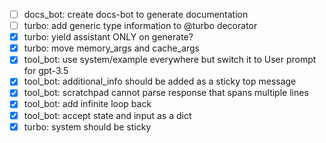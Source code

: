 - [ ] docs_bot: create docs-bot to generate documentation
- [ ] turbo: add generic type information to @turbo decorator
- [x] turbo: yield assistant ONLY on generate?
- [x] turbo: move memory_args and cache_args
- [x] tool_bot: use system/example everywhere but switch it to User prompt for gpt-3.5
- [x] tool_bot: additional_info should be added as a sticky top message
- [x] tool_bot: scratchpad cannot parse response that spans multiple lines
- [x] tool_bot: add infinite loop back
- [x] tool_bot: accept state and input as a dict
- [x] turbo: system should be sticky